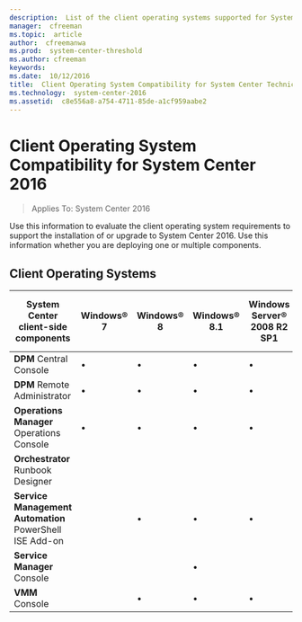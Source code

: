 ```yaml
---
description:  List of the client operating systems supported for System Center 2016 client components.
manager:  cfreeman
ms.topic:  article
author:  cfreemanwa
ms.prod:  system-center-threshold
ms.author: cfreeman
keywords:  
ms.date:  10/12/2016
title:  Client Operating System Compatibility for System Center Technical Preview
ms.technology:  system-center-2016
ms.assetid:  c8e556a8-a754-4711-85de-a1cf959aabe2
---
```


# Client Operating System Compatibility for System Center 2016

>Applies To: System Center 2016

Use this information to evaluate the client operating system requirements to support the installation of or upgrade to System Center 2016. Use this information whether you are deploying one or multiple components.

## Client Operating Systems

|System Center client-side components|Windows&reg; 7|Windows&reg; 8|Windows&reg; 8.1|Windows Server&reg; 2008 R2 SP1|Windows Server&reg; 2012|Windows Server&reg; 2012 R2 Standard, Datacenter|Windows 10 Enterprise|Windows Server&reg; 2016 Standard, Datacenter|
|-----------------------------------------|-------------------------------------------------------------------|-----------------------------------------------------------|-----------------------------------------------------------------|-----------------------------------------------------------------------|-----------------------------------------------------------|--------------------------------------------------------------------------------------|--------------------------------------------------------------------------------------|------------------------------------------------------------------------------------------------|
|**DPM** Central Console|&#8226;|&#8226;|&#8226;|&#8226;|&#8226;|&#8226;|&#8226;|&#8226;|
|**DPM** Remote Administrator|&#8226;|&#8226;|&#8226;|&#8226;|&#8226;|&#8226;|&#8226;|&#8226;|
|**Operations Manager** Operations Console|&#8226;|&#8226;|&#8226;|&#8226;|&#8226;|&#8226;|&#8226;|&#8226;|
|**Orchestrator** Runbook Designer||||||&#8226;|&#8226;|&#8226;|
|**Service Management Automation** PowerShell ISE Add-on||&#8226;|&#8226;|&#8226;|&#8226;|&#8226;|&#8226;|&#8226;|
|**Service Manager** Console|||&#8226;|||&#8226;|&#8226;|&#8226;|
|**VMM** Console||&#8226;|&#8226;|&#8226;|&#8226;|&#8226;|&#8226;|&#8226;|
